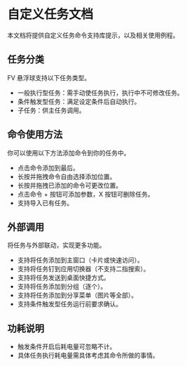 # 自定义任务文档
本文档将提供自定义任务命令支持库提示，以及相关使用例程。

## 任务分类

FV 悬浮球支持以下任务类型。

* 一般执行型任务：需手动使任务执行，执行中不可修改任务。
* 条件触发型任务：满足设定条件后自动执行。
* 子任务：供主任务调用。

## 命令使用方法

你可以使用以下方法添加命令到你的任务中。

* 点击命令添加到最后。
* 长按并拖拽命令自由选择添加位置。
* 长按并拖拽已添加的命令可更改位置。
* 点击命令 + 按钮可添加参数，X 按钮可删除任务。
* 支持导入已有任务。

## 外部调用

将任务与外部联动，实现更多功能。

* 支持将任务添加到主窗口（卡片或快速访问）。
* 支持将任务钉到应用切换器（不支持二指搜索）。
* 支持将任务发送到桌面快捷方式。
* 支持将任务添加到分组（逐个）。
* 支持将任务添加到分享菜单（图片等全部）。
* 支持条件触发型任务运行前要求确认。

## 功耗说明
* 触发条件开启后耗电量可忽略不计。
* 具体任务执行耗电量需具体考虑其命令所做的事情。